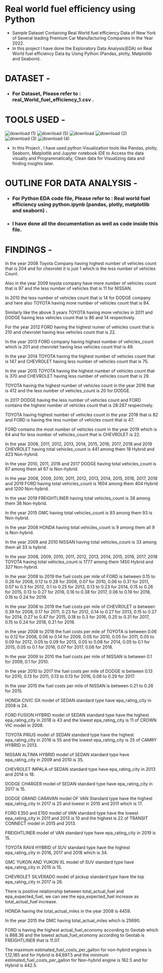 # Real world fuel efficiency using Python
* Sample Dataset Containing Real World fuel efficiency Data of New York of Several leading Premium Car Manufacturing Companies In the Year 2022.
* In this project I have done the Exploratory Data Analysis(EDA) on Real World fuel efficiency Data by Using Python (Pandas, plotly, Matplotlib and Seaborn).

# DATASET -
* ### For Dataset, Please refer to : real_World_fuel_efficiency_1.csv .



# TOOLS USED -

  ![download (1)](https://user-images.githubusercontent.com/111995863/189966001-f151b2ac-3750-46f3-9933-51a68ca5edb4.png)
   ![download (5)](https://user-images.githubusercontent.com/111995863/189967304-d21b0522-44f4-44f0-89fd-c8fbb68e1876.png)
      ![download](https://user-images.githubusercontent.com/111995863/189968108-9ab94560-aae3-48f6-a6b8-0b1c1ccfa1b2.png)
    ![download (2)](https://user-images.githubusercontent.com/111995863/189969429-bd9ac921-9334-45d7-b934-3fd8002f1ed1.png)
   ![download (3)](https://user-images.githubusercontent.com/111995863/189973335-c442c785-294e-4afc-bcfa-b98fa69200c9.png)
   ![download (4)](https://user-images.githubusercontent.com/111995863/189973609-092decdb-2672-47b2-80a7-a1bb9fb4c4a6.png)

                       
 
  
  * In this Project , I have used python Visualization tools like Pandas, plotly, Seaborn, Matplotlib and Jupyter notebook IDE to Access the data visually and Programmatically, Clean data for Visualizing data and finding insights later.            
         
 

# OUTLINE FOR DATA ANALYSIS -
 
* ### For Python EDA code file, Please refer to :  Real world fuel efficiency using python.ipynb (pandas, plotly, matplotlib and seaborn) .
* ### I have done all the documentation as well as code inside this file.


# FINDINGS -


In the year 2008 Toyota Company having highest number of vehicles count that is 204 and for chevrolet it is just 1 which is the less number of vehicles Count.

Also in the year 2009 toyota company have more number of vehicles count that is 97 and the less number of vehicles that is 11 for NISSAN.

In 2010 the less number of vehicles count that is 14 for DODGE company and here also TOYOTA having more number of vehicles count that is 84.

Similarly like the above 3 years TOYOTA having more vehicles in 2011 and DODGE having less vehicles count that is 86 and 14 respectively.

For the year 2012 FORD having the highest numer of vehicles count that is 210 and chevrolet having less vehicles count that is 22.

In the year 2013 FORD company having highest number of vehicles_count which is 201 and chevrolet having less vehicles count that is 49.

In the year 2014 TOYOTA having the highest number of vehicles count that is 147 and CHEVROLET having less number of vehicles count that is 75.

In the year 2015 TOYOTA having the highest number of vehicles count that is 370 and CHEVROLET having less number of vehicles count that is 29.

TOYOTA having the highest number of vehicles count in the year 2016 that is 412 and the less number of vehicles_count is 20 for DODGE.

In 2017 DODGE having the less number of vehicles count and FORD contains the highest number of vehicles count that is 28:287 respectively.

TOYOTA having highest number of vehicles count in the year 2018 that is 82 and FORD is having the less number of vehicles count that is 47.

FORD contains the most number of vehicles count in the year 2019 which is 64 and for less number of vehicles_count that is CHEVROLET is 22.

In the year 2008, 2011, 2012, 2013, 2014, 2015, 2016, 2017, 2018 and 2019 CHEVROLET having total vehicles_count is 441 among them 18 Hybrid and 423 Non-hybrid.

In the year 2010, 2011, 2016 and 2017 DODGE having total vehicles_count is 67 among them all 67 is Non-hybrid.

In the year 2008, 2009, 2010, 2011, 2012, 2013, 2014, 2015, 2016, 2017, 2018 and 2019 FORD having total vehicles_count is 1604 among them 404 Hybrid and 1200 Non-hybrid.

In the year 2019 FREIGHTLINER having total vehicles_count is 38 among them 38 Non-hybrid.

In the year 2015 GMC having total vehicles_count is 93 among them 93 is Non-hybrid.

In the year 2008 HONDA having total vehicles_count is 9 among them all 9 is Non-hybrid.

In the year 2009 and 2010 NISSAN having total vehicles_count is 33 among them all 33 is hybrid.

In the year 2008, 2009, 2010, 2011, 2012, 2013, 2014, 2015, 2016, 2017, 2018 TOYOTA having total vehicles_count is 1777 among them 1450 Hybrid and 327 Non-hybrid.

In the year 2008 to 2019 the fuel costs per mile of FORD is between 0.15 to 0.26 for 2008, 0.12 to 0.28 for 2009, 0.07 for 2010, 0.06 to 0.31 for 2011, 0.07 to 0.3 for 2012, 0.1 to 0.25 for 2013, 0.13 to 0.23 for 2014, 0.15 to 0.26 for 2015, 0.13 to 0.27 for 2016, 0.16 to 0.38 for 2017, 0.06 to 0.19 for 2018, 0.16 to 0.24 for 2019.

In the year 2008 to 2019 the fuel costs per mile of CHEVROLET is between 0.39 for 2008, 0.17 for 2011, 0.23 for 2012, 0.14 to 0.27 for 2013, 0.15 to 0.27 for 2014, 0.27 to 0.47 for 2015, 0.18 to 0.3 for 2016, 0.25 to 0.31 for 2017, 0.15 to 0.24 for 2018, 0.21 for 2019.

In the year 2008 to 2018 the fuel costs per mile of TOYOTA is between 0.06 to 0.12 for 2008, 0.06 to 0.14 for 2009, 0.05 for 2010, 0.05 for 2011, 0.05 to 0.09 for 2012, 0.05 to 0.09 for 2013, 0.05 to 0.08 for 2014, 0.05 to 0.1 for 2015, 0.05 to 0.1 for 2016, 0.07 for 2017, 0.06 for 2018.

In the year 2009 to 2010 the fuel costs per mile of NISSAN is between 0.1 for 2009, 0.1 for 2010.

In the year 2010 to 2017 the fuel costs per mile of DODGE is between 0.13 for 2010, 0.13 for 2011, 0.13 to 0.13 for 2016, 0.06 to 0.29 for 2017.

In the year 2015 the fuel costs per mile of NISSAN is between 0.21 to 0.26 for 2015.

HONDA CIVIC GX model of SEDAN standard type have epa_rating_city in 2008 is 24.

FORD FUSION HYBRID model of SEDAN standard type have the highest epa_rating_city in 2018 is 43 and the lowest epa_rating_city is 11 of CROWN VIC model in 2008.

TOYOTA PRIUS model of SEDAN standard type have the highest epa_rating_city in 2016 is 55 and the lowest epa_rating_city is 25 of CAMRY HYBRID in 2013.

NISSAN ALTIMA HYBRID model of SEDAN standard type have epa_rating_city in 2009 and 2010 is 35.

CHEVROLET IMPALA of SEDAN standard type have epa_rating_city in 2013 and 2014 is 18.

DODGE CHARGER model of SEDAN standard type have epa_rating_city in 2017 is 15.

DODGE GRAND CARAVAN model OF VAN Standard type have the highest epa_rating_city in 2017 is 25 and lowest in 2010 and 2011 which is 17.

FORD E350 and E150 model of VAN standard type have the lowest epa_rating_city in 2011 and 2013 is 10 and the highest is 22 of TRANSIT CONNECT model in 2015 and 2013.

FREIGHTLINER model of VAN standard type have epa_rating_city in 2019 is 15.

TOYOTA RAV4 HYBRID of SUV standard type have the highest epa_rating_city in 2016, 2017 and 2018 which is 34.

GMC YUKON AND YUKON XL model of SUV standard type have epa_rating_city in 2015 is 15.

CHEVROLET SILVERADO model of pickup standard type have the top epa_rating_city in 2017 is 26.

There is positive relationship between total_actual_fuel and epa_expected_fuel, we can see the epa_expected_fuel increase as total_actual_fuel increase.

HONDA having the total_actual_miles in the year 2008 is 4459.

In the year 2015 the GMC having total_actual_miles which is 25690.

FORD is having the highest actual_fuel_economy according to Geotab which is 868.36 and the lowest actual_fuel_economy according to Geotab is FREIGHTLINER that is 11.07.

The maximum estimated_fuel_costs_per_gallon for non-hybrid engines is 1,12,185 and for Hybrid is 64,697.5 and the minimum estimated_fuel_costs_per_gallon for Non-hybrid engine is 162.5 and for Hybrid is 442.5.
